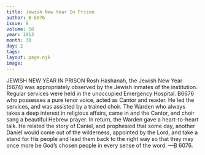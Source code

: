 ```yaml
---
title: Jewish New Year In Prison
author: B-6076
issue: 8
volume: 10
year: 1913
month: 30
day: 2
tags:
layout: page.njk
image:
---
```

JEWISH NEW YEAR IN PRISON    Rosh Hashanah, the Jewish New Year (5674) was appropriately observed by the Jewish inmates of the institution. Regular services were held in the unoccupied Emergency Hospital. B6676 who possesses a pure tenor voice, acted as Cantor and reader. He led the services, and was assisted by a trained choir. The Warden who always takes a deep interest in religious affairs, came in and the Cantor, and choir sang a beautiful Hebrew prayer. In return, the Warden gave a heart-to-heart talk. He related the story of Daniel, and prophesied that some day, another Daniel would come out of the wilderness, appointed by the Lord, and take a stand for His people and lead them back to the right way so that they may once more be God’s chosen people in every sense of the word. —B 6076.
